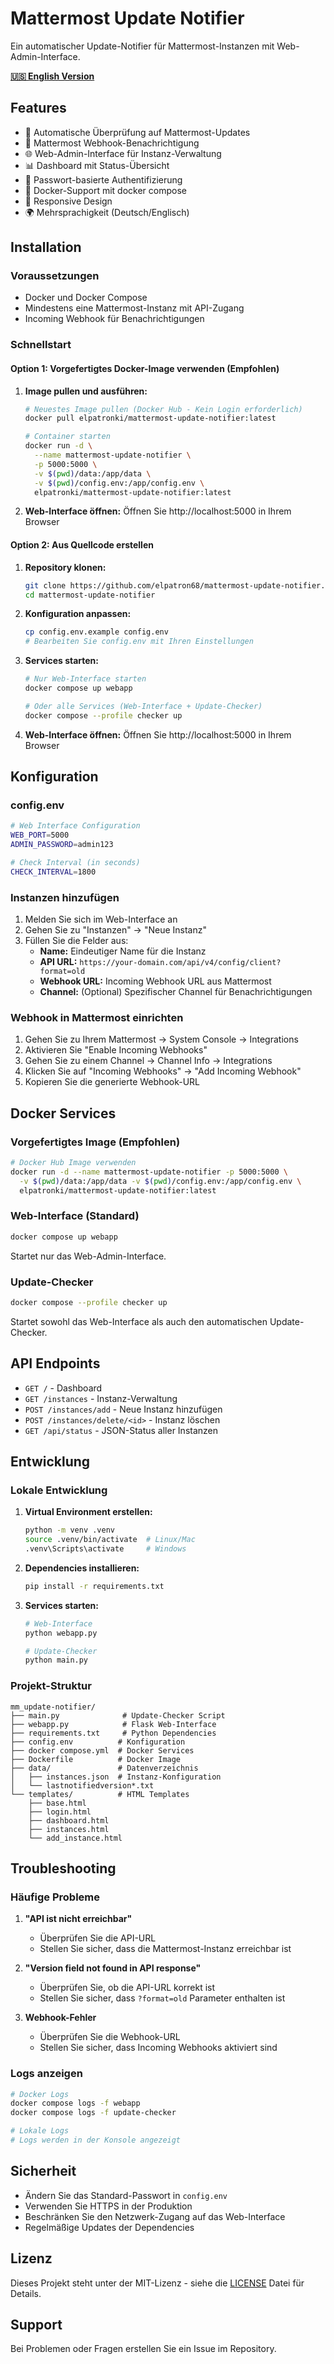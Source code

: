 # Mattermost Update Notifier

Ein automatischer Update-Notifier für Mattermost-Instanzen mit Web-Admin-Interface.

**[🇺🇸 English Version](README.md)**

## Features

- 🔄 Automatische Überprüfung auf Mattermost-Updates
- 💬 Mattermost Webhook-Benachrichtigung
- 🌐 Web-Admin-Interface für Instanz-Verwaltung
- 📊 Dashboard mit Status-Übersicht
- 🔐 Passwort-basierte Authentifizierung
- 🐳 Docker-Support mit docker compose
- 📱 Responsive Design
- 🌍 Mehrsprachigkeit (Deutsch/Englisch)

## Installation

### Voraussetzungen

- Docker und Docker Compose
- Mindestens eine Mattermost-Instanz mit API-Zugang
- Incoming Webhook für Benachrichtigungen

### Schnellstart

#### Option 1: Vorgefertigtes Docker-Image verwenden (Empfohlen)

1. **Image pullen und ausführen:**
   ```bash
   # Neuestes Image pullen (Docker Hub - Kein Login erforderlich)
   docker pull elpatronki/mattermost-update-notifier:latest
   
   # Container starten
   docker run -d \
     --name mattermost-update-notifier \
     -p 5000:5000 \
     -v $(pwd)/data:/app/data \
     -v $(pwd)/config.env:/app/config.env \
     elpatronki/mattermost-update-notifier:latest
   ```

2. **Web-Interface öffnen:**
   Öffnen Sie http://localhost:5000 in Ihrem Browser

#### Option 2: Aus Quellcode erstellen

1. **Repository klonen:**
   ```bash
   git clone https://github.com/elpatron68/mattermost-update-notifier.git
   cd mattermost-update-notifier
   ```

2. **Konfiguration anpassen:**
   ```bash
   cp config.env.example config.env
   # Bearbeiten Sie config.env mit Ihren Einstellungen
   ```

3. **Services starten:**
   ```bash
   # Nur Web-Interface starten
   docker compose up webapp

   # Oder alle Services (Web-Interface + Update-Checker)
   docker compose --profile checker up
   ```

4. **Web-Interface öffnen:**
   Öffnen Sie http://localhost:5000 in Ihrem Browser

## Konfiguration

### config.env

```bash
# Web Interface Configuration
WEB_PORT=5000
ADMIN_PASSWORD=admin123

# Check Interval (in seconds)
CHECK_INTERVAL=1800
```

### Instanzen hinzufügen

1. Melden Sie sich im Web-Interface an
2. Gehen Sie zu "Instanzen" → "Neue Instanz"
3. Füllen Sie die Felder aus:
   - **Name:** Eindeutiger Name für die Instanz
   - **API URL:** `https://your-domain.com/api/v4/config/client?format=old`
   - **Webhook URL:** Incoming Webhook URL aus Mattermost
   - **Channel:** (Optional) Spezifischer Channel für Benachrichtigungen

### Webhook in Mattermost einrichten

1. Gehen Sie zu Ihrem Mattermost → System Console → Integrations
2. Aktivieren Sie "Enable Incoming Webhooks"
3. Gehen Sie zu einem Channel → Channel Info → Integrations
4. Klicken Sie auf "Incoming Webhooks" → "Add Incoming Webhook"
5. Kopieren Sie die generierte Webhook-URL

## Docker Services

### Vorgefertigtes Image (Empfohlen)
```bash
# Docker Hub Image verwenden
docker run -d --name mattermost-update-notifier -p 5000:5000 \
  -v $(pwd)/data:/app/data -v $(pwd)/config.env:/app/config.env \
  elpatronki/mattermost-update-notifier:latest
```

### Web-Interface (Standard)
```bash
docker compose up webapp
```
Startet nur das Web-Admin-Interface.

### Update-Checker
```bash
docker compose --profile checker up
```
Startet sowohl das Web-Interface als auch den automatischen Update-Checker.

## API Endpoints

- `GET /` - Dashboard
- `GET /instances` - Instanz-Verwaltung
- `POST /instances/add` - Neue Instanz hinzufügen
- `POST /instances/delete/<id>` - Instanz löschen
- `GET /api/status` - JSON-Status aller Instanzen

## Entwicklung

### Lokale Entwicklung

1. **Virtual Environment erstellen:**
   ```bash
   python -m venv .venv
   source .venv/bin/activate  # Linux/Mac
   .venv\Scripts\activate     # Windows
   ```

2. **Dependencies installieren:**
   ```bash
   pip install -r requirements.txt
   ```

3. **Services starten:**
   ```bash
   # Web-Interface
   python webapp.py

   # Update-Checker
   python main.py
   ```

### Projekt-Struktur

```
mm_update-notifier/
├── main.py              # Update-Checker Script
├── webapp.py            # Flask Web-Interface
├── requirements.txt     # Python Dependencies
├── config.env          # Konfiguration
├── docker compose.yml  # Docker Services
├── Dockerfile          # Docker Image
├── data/               # Datenverzeichnis
│   ├── instances.json  # Instanz-Konfiguration
│   └── lastnotifiedversion*.txt
└── templates/          # HTML Templates
    ├── base.html
    ├── login.html
    ├── dashboard.html
    ├── instances.html
    └── add_instance.html
```

## Troubleshooting

### Häufige Probleme

1. **"API ist nicht erreichbar"**
   - Überprüfen Sie die API-URL
   - Stellen Sie sicher, dass die Mattermost-Instanz erreichbar ist

2. **"Version field not found in API response"**
   - Überprüfen Sie, ob die API-URL korrekt ist
   - Stellen Sie sicher, dass `?format=old` Parameter enthalten ist

3. **Webhook-Fehler**
   - Überprüfen Sie die Webhook-URL
   - Stellen Sie sicher, dass Incoming Webhooks aktiviert sind

### Logs anzeigen

```bash
# Docker Logs
docker compose logs -f webapp
docker compose logs -f update-checker

# Lokale Logs
# Logs werden in der Konsole angezeigt
```

## Sicherheit

- Ändern Sie das Standard-Passwort in `config.env`
- Verwenden Sie HTTPS in der Produktion
- Beschränken Sie den Netzwerk-Zugang auf das Web-Interface
- Regelmäßige Updates der Dependencies

## Lizenz

Dieses Projekt steht unter der MIT-Lizenz - siehe die [LICENSE](LICENSE) Datei für Details.

## Support

Bei Problemen oder Fragen erstellen Sie ein Issue im Repository.
